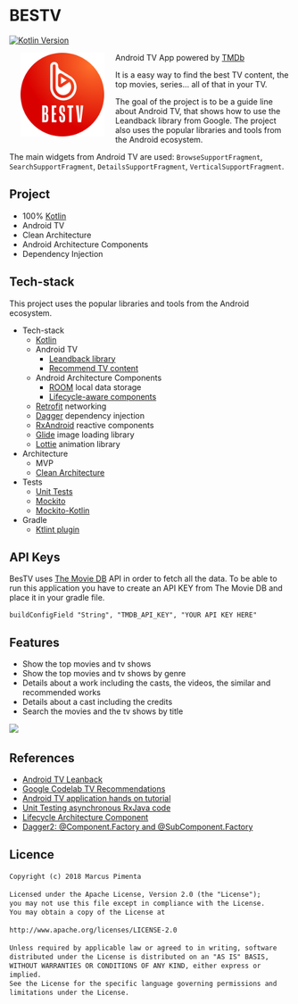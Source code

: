 # BESTV
[![Kotlin Version](https://img.shields.io/badge/Kotlin-1.3.50-blue.svg)](https://kotlinlang.org)

<img src="/app/src/main/res/drawable/app_icon.png" align="left" hspace="20" height="150" width="150">

Android TV App powered by [TMDb](https://www.themoviedb.org/)

It is a easy way to find the best TV content, the top movies, series... all of that in your TV.

The goal of the project is to be a guide line about Android TV, that shows how to use the Leandback library from Google. The project also uses the popular libraries and tools from the Android ecosystem. 


The main widgets from Android TV are used: `BrowseSupportFragment`, `SearchSupportFragment`, `DetailsSupportFragment`, `VerticalSupportFragment`.

## Project
- 100% [Kotlin](https://kotlinlang.org/)
- Android TV
- Clean Architecture
- Android Architecture Components
- Dependency Injection

## Tech-stack
This project uses the popular libraries and tools from the Android ecosystem.
- Tech-stack
    - [Kotlin](https://kotlinlang.org/)
    - Android TV
        - [Leandback library](https://developer.android.com/tv)
        - [Recommend TV content](https://developer.android.com/training/tv/discovery/recommendations)
    - Android Architecture Components
        - [ROOM](https://developer.android.com/topic/libraries/architecture/room) local data storage
        - [Lifecycle-aware components](https://developer.android.com/topic/libraries/architecture/lifecycle)
    - [Retrofit](https://square.github.io/retrofit/) networking 
    - [Dagger](https://dagger.dev/android.html) dependency injection
    - [RxAndroid](https://github.com/ReactiveX/RxAndroid) reactive components
    - [Glide](https://github.com/bumptech/glide) image loading library
    - [Lottie](http://airbnb.io/lottie) animation library 
- Architecture
    - MVP
    - [Clean Architecture](https://proandroiddev.com/kotlin-clean-architecture-1ad42fcd97fa)
- Tests
    - [Unit Tests](https://en.wikipedia.org/wiki/Unit_testing)
    - [Mockito](https://github.com/mockito/mockito) 
    - [Mockito-Kotlin](https://github.com/nhaarman/mockito-kotlin)
- Gradle
    - [Ktlint plugin](https://github.com/JLLeitschuh/ktlint-gradle)

## API Keys
BesTV uses [The Movie DB](https://www.themoviedb.org/) API in order to fetch all the data.
To be able to run this application you have to create an API KEY from The Movie DB and place it in your gradle file.
<br>
```
buildConfigField "String", "TMDB_API_KEY", "YOUR API KEY HERE"
```

## Features
<ul>
<li>Show the top movies and tv shows</li>
<li>Show the top movies and tv shows by genre</li>
<li>Details about a work including the casts, the videos, the similar and recommended works</li>
<li>Details about a cast including the credits</li>
<li>Search the movies and the tv shows by title</li>
</ul>

![](gif/app.gif)

## References
- [Android TV Leanback](https://github.com/googlesamples/androidtv-Leanback)
- [Google Codelab TV Recommendations](https://github.com/googlecodelabs/tv-recommendations)
- [Android TV application hands on tutorial](https://corochann.com/android-tv-application-hands-on-tutorial)
- [Unit Testing asynchronous RxJava code](https://medium.com/@PaulinaSadowska/writing-unit-tests-on-asynchronous-events-with-rxjava-and-rxkotlin-1616a27f69aa)
- [Lifecycle Architecture Component](https://medium.com/mindorks/autodisposable-for-rxjava-with-lifecycle-architecture-component-23dfcfa83a2)
- [Dagger2: @Component.Factory and @SubComponent.Factory](https://android.jlelse.eu/dagger2-component-factory-and-subcomponent-factory-b181ec96b213)

## Licence
```
Copyright (c) 2018 Marcus Pimenta

Licensed under the Apache License, Version 2.0 (the "License");
you may not use this file except in compliance with the License.
You may obtain a copy of the License at

http://www.apache.org/licenses/LICENSE-2.0

Unless required by applicable law or agreed to in writing, software
distributed under the License is distributed on an "AS IS" BASIS,
WITHOUT WARRANTIES OR CONDITIONS OF ANY KIND, either express or implied.
See the License for the specific language governing permissions and
limitations under the License.
```
